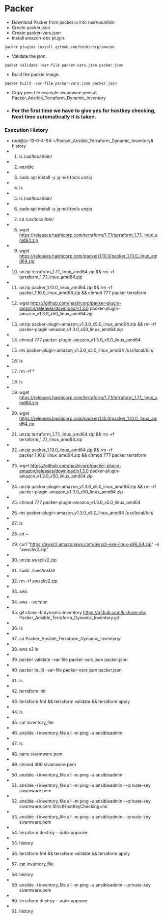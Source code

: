 # Packer
- Download Packer from packer.io into /usr/local/bin
- Create packer.json
- Create packer-vars.json
- Install amazon-ebs plugin.
```
packer plugins install github.com/hashicorp/amazon
```
- Validate the json.
```
packer validate -var-file packer-vars.json packer.json
```
- Build the packer image.
```
packer build -var-file packer-vars.json packer.json
```
- Copy pem file example sivamware.pem at Packer_Ansible_Terraform_Dynamic_Inventory
- ### For the first time we have to give yes for hostkey checking, Next time automatically it is taken.
### Execution History
- root@ip-10-0-4-94:~/Packer_Ansible_Terraform_Dynamic_Inventory# history
- 1.  ls /usr/local/bin/
- 2.  ansible
- 3.  sudo apt install -y jq net-tools unzip
- 4.  ls
- 5.  ls /usr/local/bin/
- 6.  sudo apt install -y jq net-tools unzip
- 7.  cd /usr/local/bin/
- 8.  wget https://releases.hashicorp.com/terraform/1.7.1/terraform_1.7.1_linux_amd64.zip
- 9.  wget https://releases.hashicorp.com/packer/1.10.0/packer_1.10.0_linux_amd64.zip
- 10.  unzip terraform_1.7.1_linux_amd64.zip && rm -rf terraform_1.7.1_linux_amd64.zip
- 11.  unzip packer_1.10.0_linux_amd64.zip && rm -rf packer_1.10.0_linux_amd64.zip && chmod 777    packer terraform
- 12.  wget https://github.com/hashicorp/packer-plugin-amazon/releases/download/v1.3.0 packer-plugin-amazon_v1.3.0_x50_linux_amd64.zip
- 13.  unzip packer-plugin-amazon_v1.3.0_x5.0_linux_amd64.zip && rm -rf packer-plugin-amazon_v1    3.0_x50_linux_amd64.zip
- 14.  chmod 777 packer-plugin-amazon_v1.3.0_x5.0_linux_amd64
- 15.  mv packer-plugin-amazon_v1.3.0_x5.0_linux_amd64 /usr/local/bin/
- 16.  ls
- 17.  rm -rf *
- 18.  ls
- 19.  wget https://releases.hashicorp.com/terraform/1.7.1/terraform_1.7.1_linux_amd64.zip
- 20.  wget https://releases.hashicorp.com/packer/1.10.0/packer_1.10.0_linux_amd64.zip
- 21.  unzip terraform_1.7.1_linux_amd64.zip && rm -rf terraform_1.7.1_linux_amd64.zip
- 22.  unzip packer_1.10.0_linux_amd64.zip && rm -rf packer_1.10.0_linux_amd64.zip && chmod 777    packer terraform
- 23.  wget https://github.com/hashicorp/packer-plugin-amazon/releases/download/v1.3.0 packer-plugin-amazon_v1.3.0_x50_linux_amd64.zip
- 24.  unzip packer-plugin-amazon_v1.3.0_x5.0_linux_amd64.zip && rm -rf packer-plugin-amazon_v1    3.0_x50_linux_amd64.zip
- 25.  chmod 777 packer-plugin-amazon_v1.3.0_x5.0_linux_amd64
- 26.  mv packer-plugin-amazon_v1.3.0_x5.0_linux_amd64 /usr/local/bin/
- 27.  ls
- 28.  cd ~
- 29.  curl "https://awscli.amazonaws.com/awscli-exe-linux-x86_64.zip" -o "awscliv2.zip"
- 30.  unzip awscliv2.zip
- 31.  sudo ./aws/install
- 32.  rm -rf awscliv2.zip
- 33.  aws
- 34.  aws --version
- 35.  git clone -b dynamic-inventory https://github.com/kishore-vhs   Packer_Ansible_Terraform_Dynamic_Inventory.git
- 36.  ls
- 37.  cd Packer_Ansible_Terraform_Dynamic_Inventory/
- 38.  aws s3 ls
- 39.  packer validate -var-file packer-vars.json packer.json
- 40.  packer build -var-file packer-vars.json packer.json
- 41.  ls
- 42.  terraform init
- 43.  terraform fmt && terraform validate && terraform apply
- 44.  ls
- 45.  cat inventory_file 
- 46.  ansible -i inventory_file all -m ping -u ansibleadmin
- 47.  ls
- 48.  nano sivamware.pem
- 49.  chmod 400 sivamware.pem 
- 50.  ansible -i inventory_file all -m ping -u ansibleadmin
- 51.  ansible -i inventory_file all -m ping -u ansibleadmin --private-key sivamware.pem 
- 52.  ansible -i inventory_file all -m ping -u ansibleadmin --private-key sivamware.pem   StrictHostKeyChecking=no
- 53.  ansible -i inventory_file all -m ping -u ansibleadmin --private-key sivamware.pem 
- 54.  terraform destroy --auto-approve
- 55.  history
- 56.  terraform fmt && terraform validate && terraform apply
- 57.  cat inventory_file 
- 58.  history
- 59.  ansible -i inventory_file all -m ping -u ansibleadmin --private-key sivamware.pem 
- 60.  terraform destroy --auto-approve
- 61.  history